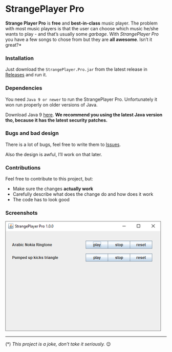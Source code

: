 # StrangePlayer Pro
**Strange Player Pro** is **free** and **best-in-class** music player. The problem with most music players is that the user can choose which music he/she wants to play - and that’s usually some *garbage*. With *StrangePlayer Pro* you have a few songs to chose from but they are **all awesome**. Isn’t it great?*



### Installation

Just download the `StrangePlayer.Pro.jar` from the latest release in [Releases](https://github.com/WellThatsStrange-Studios/StrangePlayer-Pro/releases) and run it.

### Dependencies

You need `Java 9 or newer` to run the StrangePlayer Pro. Unfortunately it won run properly on older versions of Java.

Download Java 9 [here](https://www.oracle.com/java/technologies/javase/javase9-archive-downloads.html).
**We recommend you using the latest Java version tho, because it has the latest security patches.**
### Bugs and bad design

There is a lot of bugs, feel free to write them to [Issues](https://github.com/WellThatsStrange-Studios/StrangePlayer-Pro/issues).

Also the design is awful, I’ll work on that later.

### Contributions

Feel free to contribute to this project, but:

- Make sure the changes **actually work**
- Carefully describe what does the change do and how does it work
- The code has to look good

### Screenshots

![screenshot of StrangePlayer Pro 1.0.0](https://github.com/WellThatsStrange-Studios/StrangePlayer-Pro/blob/main/readmesrc/Screenshot1.0.0.png)



------

(*) *This project is a joke, don’t take it seriously.* 😉
